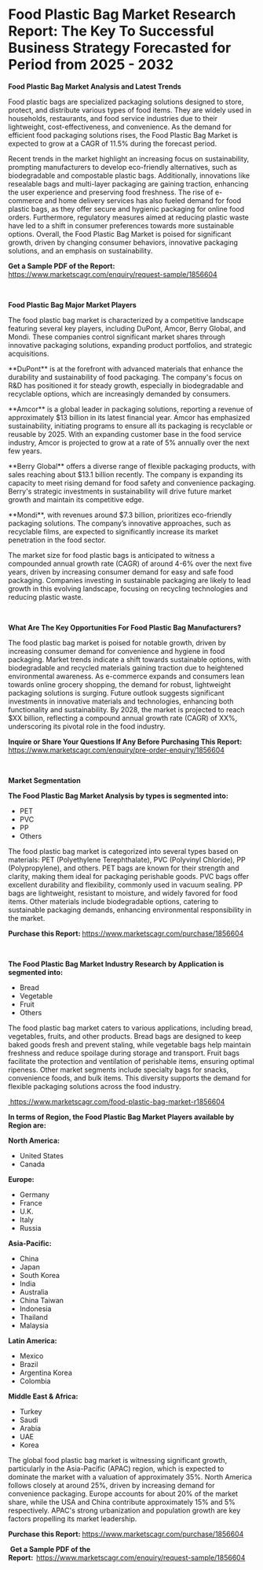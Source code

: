 <p><h1>Food Plastic Bag Market Research Report: The Key To Successful Business Strategy Forecasted for Period from 2025 - 2032</h1></p><p><strong>Food Plastic Bag Market Analysis and Latest Trends</strong></p>
<p><p>Food plastic bags are specialized packaging solutions designed to store, protect, and distribute various types of food items. They are widely used in households, restaurants, and food service industries due to their lightweight, cost-effectiveness, and convenience. As the demand for efficient food packaging solutions rises, the Food Plastic Bag Market is expected to grow at a CAGR of 11.5% during the forecast period.</p><p>Recent trends in the market highlight an increasing focus on sustainability, prompting manufacturers to develop eco-friendly alternatives, such as biodegradable and compostable plastic bags. Additionally, innovations like resealable bags and multi-layer packaging are gaining traction, enhancing the user experience and preserving food freshness. The rise of e-commerce and home delivery services has also fueled demand for food plastic bags, as they offer secure and hygienic packaging for online food orders. Furthermore, regulatory measures aimed at reducing plastic waste have led to a shift in consumer preferences towards more sustainable options. Overall, the Food Plastic Bag Market is poised for significant growth, driven by changing consumer behaviors, innovative packaging solutions, and an emphasis on sustainability.</p></p>
<p><strong>Get a Sample PDF of the Report:&nbsp;</strong> <a href="https://www.marketscagr.com/enquiry/request-sample/1856604?utm_campaign=2187&utm_medium=2&utm_source=Github&utm_content=ia&utm_term=19042025&utm_id=food-plastic-bag">https://www.marketscagr.com/enquiry/request-sample/1856604</a></p>
<p>&nbsp;</p>
<p><strong>Food Plastic Bag Major Market Players</strong></p>
<p><p>The food plastic bag market is characterized by a competitive landscape featuring several key players, including DuPont, Amcor, Berry Global, and Mondi. These companies control significant market shares through innovative packaging solutions, expanding product portfolios, and strategic acquisitions.</p><p>**DuPont** is at the forefront with advanced materials that enhance the durability and sustainability of food packaging. The company's focus on R&D has positioned it for steady growth, especially in biodegradable and recyclable options, which are increasingly demanded by consumers.</p><p>**Amcor** is a global leader in packaging solutions, reporting a revenue of approximately $13 billion in its latest financial year. Amcor has emphasized sustainability, initiating programs to ensure all its packaging is recyclable or reusable by 2025. With an expanding customer base in the food service industry, Amcor is projected to grow at a rate of 5% annually over the next few years.</p><p>**Berry Global** offers a diverse range of flexible packaging products, with sales reaching about $13.1 billion recently. The company is expanding its capacity to meet rising demand for food safety and convenience packaging. Berry's strategic investments in sustainability will drive future market growth and maintain its competitive edge.</p><p>**Mondi**, with revenues around $7.3 billion, prioritizes eco-friendly packaging solutions. The company’s innovative approaches, such as recyclable films, are expected to significantly increase its market penetration in the food sector.</p><p>The market size for food plastic bags is anticipated to witness a compounded annual growth rate (CAGR) of around 4-6% over the next five years, driven by increasing consumer demand for easy and safe food packaging. Companies investing in sustainable packaging are likely to lead growth in this evolving landscape, focusing on recycling technologies and reducing plastic waste.</p></p>
<p>&nbsp;</p>
<p><strong>What Are The Key Opportunities For Food Plastic Bag Manufacturers?</strong></p>
<p><p>The food plastic bag market is poised for notable growth, driven by increasing consumer demand for convenience and hygiene in food packaging. Market trends indicate a shift towards sustainable options, with biodegradable and recycled materials gaining traction due to heightened environmental awareness. As e-commerce expands and consumers lean towards online grocery shopping, the demand for robust, lightweight packaging solutions is surging. Future outlook suggests significant investments in innovative materials and technologies, enhancing both functionality and sustainability. By 2028, the market is projected to reach $XX billion, reflecting a compound annual growth rate (CAGR) of XX%, underscoring its pivotal role in the food industry.</p></p>
<p><strong>Inquire or Share Your Questions If Any Before Purchasing This Report:</strong> <a href="https://www.marketscagr.com/enquiry/pre-order-enquiry/1856604?utm_campaign=2187&utm_medium=2&utm_source=Github&utm_content=ia&utm_term=19042025&utm_id=food-plastic-bag">https://www.marketscagr.com/enquiry/pre-order-enquiry/1856604</a></p>
<p>&nbsp;</p>
<p><strong>Market Segmentation</strong></p>
<p><strong>The Food Plastic Bag Market Analysis by types is segmented into:</strong></p>
<p><ul><li>PET</li><li>PVC</li><li>PP</li><li>Others</li></ul></p>
<p><p>The food plastic bag market is categorized into several types based on materials: PET (Polyethylene Terephthalate), PVC (Polyvinyl Chloride), PP (Polypropylene), and others. PET bags are known for their strength and clarity, making them ideal for packaging perishable goods. PVC bags offer excellent durability and flexibility, commonly used in vacuum sealing. PP bags are lightweight, resistant to moisture, and widely favored for food items. Other materials include biodegradable options, catering to sustainable packaging demands, enhancing environmental responsibility in the market.</p></p>
<p><strong>Purchase this Report:&nbsp;</strong><a href="https://www.marketscagr.com/purchase/1856604?utm_campaign=2187&utm_medium=2&utm_source=Github&utm_content=ia&utm_term=19042025&utm_id=food-plastic-bag">https://www.marketscagr.com/purchase/1856604</a></p>
<p>&nbsp;</p>
<p><strong>The Food Plastic Bag Market Industry Research by Application is segmented into:</strong></p>
<p><ul><li>Bread</li><li>Vegetable</li><li>Fruit</li><li>Others</li></ul></p>
<p><p>The food plastic bag market caters to various applications, including bread, vegetables, fruits, and other products. Bread bags are designed to keep baked goods fresh and prevent staling, while vegetable bags help maintain freshness and reduce spoilage during storage and transport. Fruit bags facilitate the protection and ventilation of perishable items, ensuring optimal ripeness. Other market segments include specialty bags for snacks, convenience foods, and bulk items. This diversity supports the demand for flexible packaging solutions across the food industry.</p></p>
<p><a href="https://www.marketscagr.com/food-plastic-bag-market-r1856604?utm_campaign=2187&utm_medium=2&utm_source=Github&utm_content=ia&utm_term=19042025&utm_id=food-plastic-bag">&nbsp;https://www.marketscagr.com/food-plastic-bag-market-r1856604</a></p>
<p><strong>In terms of Region, the Food Plastic Bag Market Players available by Region are:</strong></p>
<p>
    <p> <strong> North America: </strong>
        <ul>
            <li>United States</li>
            <li>Canada</li>
        </ul>
        </p> 
    <p> <strong> Europe: </strong>
        <ul>
            <li>Germany</li>
            <li>France</li>
            <li>U.K.</li>
            <li>Italy</li>
            <li>Russia</li>
        </ul>
        </p> 
    <p> <strong> Asia-Pacific: </strong>
        <ul>
            <li>China</li>
            <li>Japan</li>
            <li>South Korea</li>
            <li>India</li>
            <li>Australia</li>
            <li>China Taiwan</li>
            <li>Indonesia</li>
            <li>Thailand</li>
            <li>Malaysia</li>
        </ul>
        </p> 
    <p> <strong> Latin America: </strong>
        <ul>
            <li>Mexico</li>
            <li>Brazil</li>
            <li>Argentina Korea</li>
            <li>Colombia</li>
        </ul>
        </p> 
    <p> <strong> Middle East & Africa: </strong>
        <ul>
            <li>Turkey</li>
            <li>Saudi</li>
            <li>Arabia</li>
            <li>UAE</li>
            <li>Korea</li>
        </ul>
    </p>
    </p>
<p><p>The global food plastic bag market is witnessing significant growth, particularly in the Asia-Pacific (APAC) region, which is expected to dominate the market with a valuation of approximately 35%. North America follows closely at around 25%, driven by increasing demand for convenience packaging. Europe accounts for about 20% of the market share, while the USA and China contribute approximately 15% and 5% respectively. APAC's strong urbanization and population growth are key factors propelling its market leadership.</p></p>
<p><strong>Purchase this Report: </strong><a href="https://www.marketscagr.com/purchase/1856604?utm_campaign=2187&utm_medium=2&utm_source=Github&utm_content=ia&utm_term=19042025&utm_id=food-plastic-bag">https://www.marketscagr.com/purchase/1856604</a></p>
<p>&nbsp;<strong>Get a Sample PDF of the Report:&nbsp;&nbsp;</strong><a href="https://www.marketscagr.com/enquiry/request-sample/1856604?utm_campaign=2187&utm_medium=2&utm_source=Github&utm_content=ia&utm_term=19042025&utm_id=food-plastic-bag">https://www.marketscagr.com/enquiry/request-sample/1856604</a></p>
<p><strong></strong></p>
<p><p></p><p></p><p></p></p>
